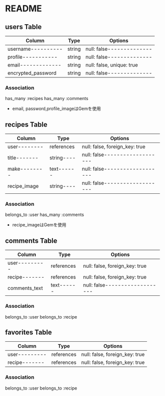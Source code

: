# README

## users Table

|Column            |Type  |Options                  |
|------------------|------|-------------------------|
|username----------|string|null: false--------------|
|profile-----------|string|null: false--------------|
|email-------------|string|null: false, unique: true|
|encrypted_password|string|null: false--------------|

### Association
has_many :recipes
has_many :comments

- email, password,profile_imageはGemを使用

## recipes Table
|Column      |Type      |Options                       |
|------------|----------|------------------------------|
|user--------|references|null: false, foreign_key: true|
|title-------|string----|null: false-------------------|
|make--------|text------|null: false-------------------|
|recipe_image|string----|null: false-------------------|

### Association
belongs_to :user
has_many :comments

- recipe_imageはGemを使用


## comments Table
|Column       |Type      |Options                       |
|-------------|----------|------------------------------|
|user---------|references|null: false, foreign_key: true|
|recipe-------|references|null: false, foreign_key: true|
|comments_text|text------|null: false-------------------|

### Association
belongs_to :user
belongs_to :recipe

## favorites Table
|Column       |Type      |Options                       |
|-------------|----------|------------------------------|
|user---------|references|null: false, foreign_key: true|
|recipe-------|references|null: false, foreign_key: true|

### Association
belongs_to :user
belongs_to :recipe